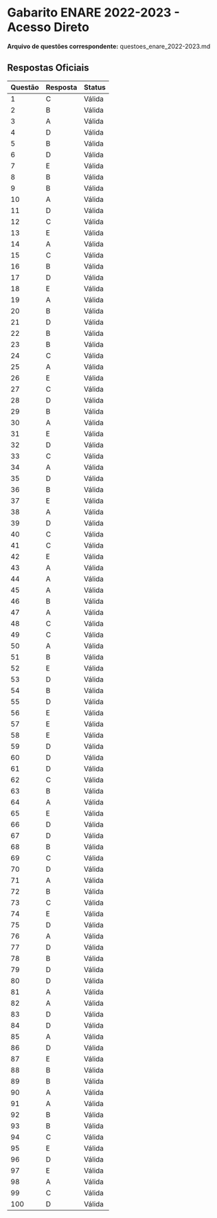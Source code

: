 # Gabarito ENARE 2022-2023 - Acesso Direto

**Arquivo de questões correspondente:** questoes_enare_2022-2023.md

## Respostas Oficiais

| Questão | Resposta | Status |
|---------|----------|--------|
| 1 | C | Válida |
| 2 | B | Válida |
| 3 | A | Válida |
| 4 | D | Válida |
| 5 | B | Válida |
| 6 | D | Válida |
| 7 | E | Válida |
| 8 | B | Válida |
| 9 | B | Válida |
| 10 | A | Válida |
| 11 | D | Válida |
| 12 | C | Válida |
| 13 | E | Válida |
| 14 | A | Válida |
| 15 | C | Válida |
| 16 | B | Válida |
| 17 | D | Válida |
| 18 | E | Válida |
| 19 | A | Válida |
| 20 | B | Válida |
| 21 | D | Válida |
| 22 | B | Válida |
| 23 | B | Válida |
| 24 | C | Válida |
| 25 | A | Válida |
| 26 | E | Válida |
| 27 | C | Válida |
| 28 | D | Válida |
| 29 | B | Válida |
| 30 | A | Válida |
| 31 | E | Válida |
| 32 | D | Válida |
| 33 | C | Válida |
| 34 | A | Válida |
| 35 | D | Válida |
| 36 | B | Válida |
| 37 | E | Válida |
| 38 | A | Válida |
| 39 | D | Válida |
| 40 | C | Válida |
| 41 | C | Válida |
| 42 | E | Válida |
| 43 | A | Válida |
| 44 | A | Válida |
| 45 | A | Válida |
| 46 | B | Válida |
| 47 | A | Válida |
| 48 | C | Válida |
| 49 | C | Válida |
| 50 | A | Válida |
| 51 | B | Válida |
| 52 | E | Válida |
| 53 | D | Válida |
| 54 | B | Válida |
| 55 | D | Válida |
| 56 | E | Válida |
| 57 | E | Válida |
| 58 | E | Válida |
| 59 | D | Válida |
| 60 | D | Válida |
| 61 | D | Válida |
| 62 | C | Válida |
| 63 | B | Válida |
| 64 | A | Válida |
| 65 | E | Válida |
| 66 | D | Válida |
| 67 | D | Válida |
| 68 | B | Válida |
| 69 | C | Válida |
| 70 | D | Válida |
| 71 | A | Válida |
| 72 | B | Válida |
| 73 | C | Válida |
| 74 | E | Válida |
| 75 | D | Válida |
| 76 | A | Válida |
| 77 | D | Válida |
| 78 | B | Válida |
| 79 | D | Válida |
| 80 | D | Válida |
| 81 | A | Válida |
| 82 | A | Válida |
| 83 | D | Válida |
| 84 | D | Válida |
| 85 | A | Válida |
| 86 | D | Válida |
| 87 | E | Válida |
| 88 | B | Válida |
| 89 | B | Válida |
| 90 | A | Válida |
| 91 | A | Válida |
| 92 | B | Válida |
| 93 | B | Válida |
| 94 | C | Válida |
| 95 | E | Válida |
| 96 | D | Válida |
| 97 | E | Válida |
| 98 | A | Válida |
| 99 | C | Válida |
| 100 | D | Válida |
